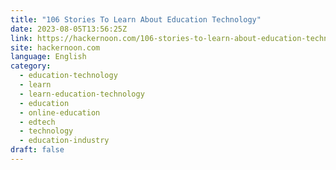 ```yaml
---
title: "106 Stories To Learn About Education Technology"
date: 2023-08-05T13:56:25Z
link: https://hackernoon.com/106-stories-to-learn-about-education-technology?source=rss&utm_medium=RSS&utm_source=news.12bit.vn
site: hackernoon.com
language: English
category:
  - education-technology
  - learn
  - learn-education-technology
  - education
  - online-education
  - edtech
  - technology
  - education-industry
draft: false
---
```

